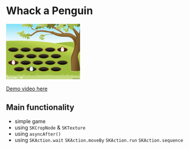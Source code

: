 #  Whack a Penguin

<img src="/screens/1.jpeg" width="40%">

[Demo video here]()

## Main functionality
* simple game
* using `SKCropNode` & `SKTexture`
* using `asyncAfter()`
* using `SKAction.wait` `SKAction.moveBy` `SKAction.run` `SKAction.sequence`